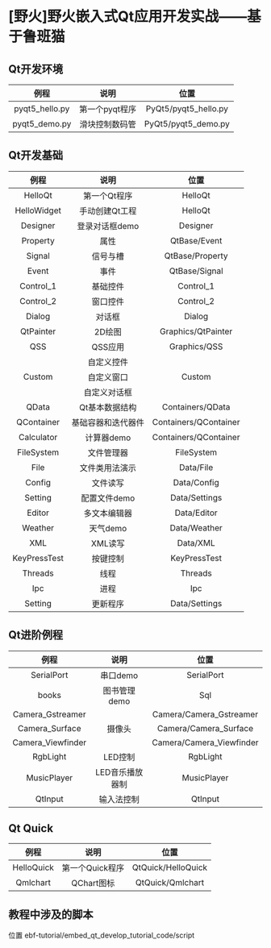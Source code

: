 # [野火]野火嵌入式Qt应用开发实战——基于鲁班猫

## Qt开发环境

|    例程     |      说明      |      位置       |
| :---------: | :------------: | :-------------: |
| pyqt5_hello.py | 第一个pyqt程序 | PyQt5/pyqt5_hello.py |
| pyqt5_demo.py  | 滑块控制数码管 | PyQt5/pyqt5_demo.py |


## Qt开发基础

|    例程     |      说明      |      位置       |
| :---------: | :------------: | :-------------: |
|   HelloQt    |    第一个Qt程序    |        HelloQt        |
| HelloWidget  |   手动创建Qt工程   |        HelloQt        |
|   Designer   |   登录对话框demo   |       Designer        |
|   Property   |        属性        |     QtBase/Event      |
|    Signal    |      信号与槽      |    QtBase/Property    |
|    Event     |        事件        |     QtBase/Signal     |
|  Control_1   |      基础控件      |       Control_1       |
|  Control_2   |      窗口控件      |       Control_2       |
|    Dialog    |       对话框       |        Dialog         |
|  QtPainter   |       2D绘图       |  Graphics/QtPainter   |
|     QSS      |      QSS应用       |     Graphics/QSS      |
|              |     自定义控件     |                       |
|    Custom    |     自定义窗口     |        Custom         |
|              |    自定义对话框    |                       |
|    QData     |   Qt基本数据结构   |   Containers/QData    |
|  QContainer  | 基础容器和迭代器件 | Containers/QContainer |
|  Calculator  |     计算器demo     | Containers/QContainer |
|  FileSystem  |     文件管理器     |      FileSystem       |
|     File     |   文件类用法演示   |       Data/File       |
|    Config    |      文件读写      |      Data/Config      |
|   Setting    |    配置文件demo    |     Data/Settings     |
|    Editor    |    多文本编辑器    |      Data/Editor      |
|   Weather    |      天气demo      |     Data/Weather      |
|     XML      |      XML读写       |       Data/XML        |
| KeyPressTest |      按键控制      |     KeyPressTest      |
|   Threads    |        线程        |        Threads        |
|     Ipc      |        进程        |          Ipc          |
|   Setting    |      更新程序      |     Data/Settings     |

## Qt进阶例程
|    例程     |      说明      |      位置       |
| :---------: | :------------: | :-------------: |
| SerialPort | 串口demo | SerialPort              |
| books | 图书管理demo | Sql                      |
| Camera_Gstreamer |  | Camera/Camera_Gstreamer |
| Camera_Surface | 摄像头 | Camera/Camera_Surface |
| Camera_Viewfinder |  | Camera/Camera_Viewfinder |
| RgbLight | LED控制 | RgbLight              |
| MusicPlayer | LED音乐播放器制 | MusicPlayer   |
| QtInput | 输入法控制 | QtInput       |

## Qt Quick
|    例程     |      说明      |      位置       |
| :---------: | :------------: | :-------------: |
| HelloQuick | 第一个Quick程序 | QtQuick/HelloQuick |
| Qmlchart | QChart图标 | QtQuick/Qmlchart         |


## 教程中涉及的脚本 
位置 ebf-tutorial/embed_qt_develop_tutorial_code/script

​		





